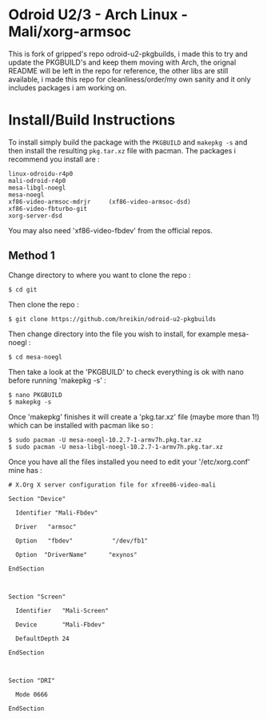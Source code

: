 Odroid U2/3 - Arch Linux - Mali/xorg-armsoc
===========================================
This is  fork of gripped's repo odroid-u2-pkgbuilds, i made this to try and update the PKGBUILD's and keep them moving with Arch, the orignal README will be left in the repo for reference, the other libs are still available, i made this repo for cleanliness/order/my own sanity and it only includes packages i am working on.

Install/Build Instructions
==========================
To install simply build the package with the `PKGBUILD` and `makepkg -s` and then install the resulting `pkg.tar.xz` file with pacman. The packages i recommend you install are :

```
linux-odroidu-r4p0
mali-odroid-r4p0
mesa-libgl-noegl
mesa-noegl
xf86-video-armsoc-mdrjr     (xf86-video-armsoc-dsd)
xf86-video-fbturbo-git
xorg-server-dsd
```
You may also need 'xf86-video-fbdev' from the official repos.

Method 1
--------
Change directory to where you want to clone the repo :

```
$ cd git
```

Then clone the repo :

```
$ git clone https://github.com/hreikin/odroid-u2-pkgbuilds
```

Then change directory into the file you wish to install, for example mesa-noegl :

```
$ cd mesa-noegl
```

Then take a look at the 'PKGBUILD' to check everything is ok with nano before running 'makepkg -s' :

```
$ nano PKGBUILD
$ makepkg -s
```

Once 'makepkg' finishes it will create a 'pkg.tar.xz' file (maybe more than 1!) which can be installed with pacman like so :

```
$ sudo pacman -U mesa-noegl-10.2.7-1-armv7h.pkg.tar.xz
$ sudo pacman -U mesa-libgl-noegl-10.2.7-1-armv7h.pkg.tar.xz
```
Once you have all the files installed you need to edit your '/etc/xorg.conf' mine has :

```
# X.Org X server configuration file for xfree86-video-mali

Section "Device"

  Identifier "Mali-Fbdev"

  Driver   "armsoc"

  Option   "fbdev"           "/dev/fb1"

  Option  "DriverName"      "exynos"

EndSection



Section "Screen"

  Identifier   "Mali-Screen"

  Device       "Mali-Fbdev"

  DefaultDepth 24 

EndSection



Section "DRI"

  Mode 0666

EndSection
```
